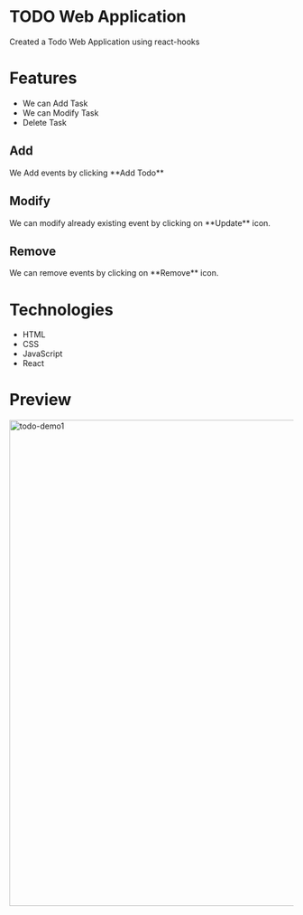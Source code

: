 # TODO Web Application
  
  Created a Todo Web Application using react-hooks
  
# Features
  
   <ul>
  <li>We can Add Task</li>
  <li>We can Modify Task</li>
  <li>Delete Task</li>
   </ul>  
   
   <h2>Add</h2> 
   We Add events by clicking **Add Todo**
   
   <h2> Modify </h2>
   We can modify already existing event by clicking on **Update** icon. 
   
   <h2> Remove </h2> 
   We can remove events by clicking on **Remove** icon.
  
# Technologies 
 <ul>
  <li>HTML</li>
  <li>CSS</li>
  <li>JavaScript</li>
  <li>React</li>
  </ul>
 
# Preview 

<img width="860" alt="todo-demo1" src="https://user-images.githubusercontent.com/83816376/162510891-9c70e978-cb61-447d-9fc0-8350191589f8.png">
